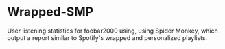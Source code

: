 # Wrapped-SMP
User listening statistics for foobar2000 using, using Spider Monkey, which output a report similar to Spotify's wrapped and personalized playlists.
